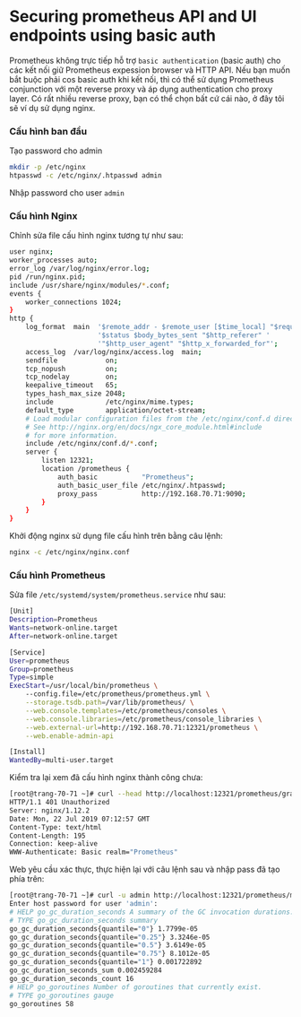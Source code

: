 # Securing prometheus API and UI endpoints using basic auth

Prometheus không trực tiếp hỗ trợ `basic authentication` (basic auth) cho các kết nối giữ Prometheus expession browser và HTTP API. Nếu bạn muốn bắt buộc phải cos basic auth khi kết nối, thì có thể sử dụng Prometheus conjunction với một reverse proxy và áp dụng authentication cho proxy layer. Có rất nhiều reverse proxy, bạn có thể chọn bất cứ cái nào, ở đây tôi sẽ ví dụ sử dụng nginx.

### Cấu hình ban đầu

Tạo password cho admin

```sh
mkdir -p /etc/nginx
htpasswd -c /etc/nginx/.htpasswd admin
```

Nhập password cho user `admin`

### Cấu hình Nginx

Chỉnh sửa file cấu hình nginx tương tự như sau:

```sh
user nginx;
worker_processes auto;
error_log /var/log/nginx/error.log;
pid /run/nginx.pid;
include /usr/share/nginx/modules/*.conf;
events {
    worker_connections 1024;
}
http {
    log_format  main  '$remote_addr - $remote_user [$time_local] "$request" '
                      '$status $body_bytes_sent "$http_referer" '
                      '"$http_user_agent" "$http_x_forwarded_for"';
    access_log  /var/log/nginx/access.log  main;
    sendfile            on;
    tcp_nopush          on;
    tcp_nodelay         on;
    keepalive_timeout   65;
    types_hash_max_size 2048;
    include             /etc/nginx/mime.types;
    default_type        application/octet-stream;
    # Load modular configuration files from the /etc/nginx/conf.d directory.
    # See http://nginx.org/en/docs/ngx_core_module.html#include
    # for more information.
    include /etc/nginx/conf.d/*.conf;
    server {
        listen 12321;
        location /prometheus {
            auth_basic           "Prometheus";
            auth_basic_user_file /etc/nginx/.htpasswd;
            proxy_pass           http://192.168.70.71:9090;
        }
    }
}
```

Khởi động nginx sử dụng file cấu hình trên bằng câu lệnh:

```sh
nginx -c /etc/nginx/nginx.conf
```

### Cấu hình Prometheus 

Sửa file `/etc/systemd/system/prometheus.service` như sau:

```sh
[Unit]
Description=Prometheus
Wants=network-online.target
After=network-online.target

[Service]
User=prometheus
Group=prometheus
Type=simple
ExecStart=/usr/local/bin/prometheus \
    --config.file=/etc/prometheus/prometheus.yml \
    --storage.tsdb.path=/var/lib/prometheus/ \
    --web.console.templates=/etc/prometheus/consoles \
    --web.console.libraries=/etc/prometheus/console_libraries \
    --web.external-url=http://192.168.70.71:12321/prometheus \
    --web.enable-admin-api

[Install]
WantedBy=multi-user.target
```

Kiểm tra lại xem đã cấu hình nginx thành công chưa:

```sh
[root@trang-70-71 ~]# curl --head http://localhost:12321/prometheus/graph
HTTP/1.1 401 Unauthorized
Server: nginx/1.12.2
Date: Mon, 22 Jul 2019 07:12:57 GMT
Content-Type: text/html
Content-Length: 195
Connection: keep-alive
WWW-Authenticate: Basic realm="Prometheus"
```

Web yêu cầu xác thực, thực hiện lại với câu lệnh sau và nhập pass đã tạo phía trên:

```sh
[root@trang-70-71 ~]# curl -u admin http://localhost:12321/prometheus/metrics
Enter host password for user 'admin':
# HELP go_gc_duration_seconds A summary of the GC invocation durations.
# TYPE go_gc_duration_seconds summary
go_gc_duration_seconds{quantile="0"} 1.7799e-05
go_gc_duration_seconds{quantile="0.25"} 3.3246e-05
go_gc_duration_seconds{quantile="0.5"} 3.6149e-05
go_gc_duration_seconds{quantile="0.75"} 8.1012e-05
go_gc_duration_seconds{quantile="1"} 0.001722892
go_gc_duration_seconds_sum 0.002459284
go_gc_duration_seconds_count 16
# HELP go_goroutines Number of goroutines that currently exist.
# TYPE go_goroutines gauge
go_goroutines 58
```




